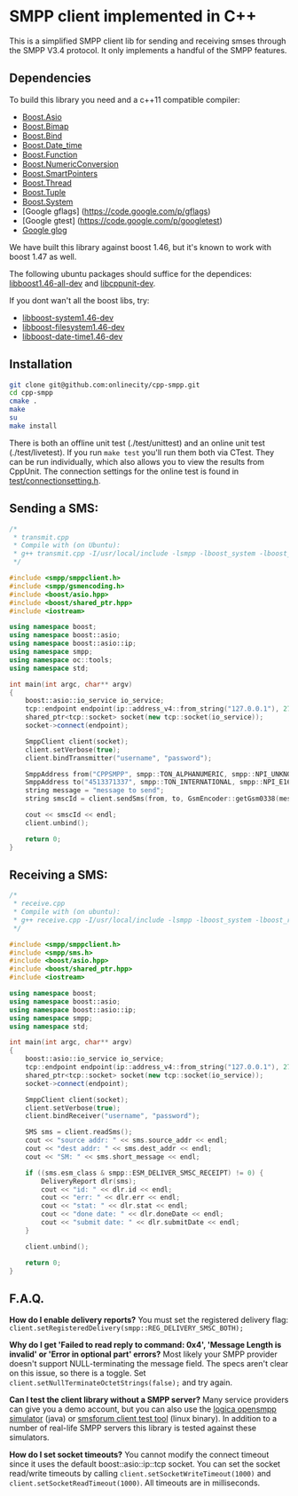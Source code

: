SMPP client implemented in C++
=

This is a simplified SMPP client lib for sending and receiving smses through the SMPP V3.4 protocol.
It only implements a handful of the SMPP features.

Dependencies
----
To build this library you need and a c++11 compatible compiler:

 - [Boost.Asio](http://www.boost.org/doc/libs/1_47_0/doc/html/boost_asio.html)
 - [Boost.Bimap](http://www.boost.org/doc/libs/1_47_0/libs/bimap/doc/html/index.html)
 - [Boost.Bind](http://www.boost.org/doc/libs/1_47_0/libs/bind/bind.html)
 - [Boost.Date_time](http://www.boost.org/doc/libs/1_47_0/doc/html/date_time.html)
 - [Boost.Function](http://www.boost.org/doc/libs/1_47_0/doc/html/function.html)
 - [Boost.NumericConversion](http://www.boost.org/doc/libs/1_47_0/libs/numeric/conversion/doc/html/index.html)
 - [Boost.SmartPointers](http://www.boost.org/doc/libs/1_47_0/libs/smart_ptr/smart_ptr.htm)
 - [Boost.Thread](http://www.boost.org/doc/libs/1_47_0/doc/html/thread.html)
 - [Boost.Tuple](http://www.boost.org/doc/libs/1_47_0/libs/tuple/doc/tuple_users_guide.html)
 - [Boost.System](http://www.boost.org/doc/libs/1_47_0/libs/system/doc/index.html)
 - [Google gflags] (https://code.google.com/p/gflags)
 - [Google gtest] (https://code.google.com/p/googletest)
 - [Google glog](https://code.google.com/p/google-glog)

We have built this library against boost 1.46, but it's known to work with boost 1.47 as well.

The following ubuntu packages should suffice for the dependices: [libboost1.46-all-dev](http://packages.ubuntu.com/oneiric/libboost1.46-all-dev) and [libcppunit-dev](http://packages.ubuntu.com/oneiric/libcppunit-dev).

If you dont wan't all the boost libs, try:

 - [libboost-system1.46-dev](http://packages.ubuntu.com/oneiric/libboost-system1.46-dev)
 - [libboost-filesystem1.46-dev](http://packages.ubuntu.com/oneiric/libboost-filesystem1.46-dev)
 - [libboost-date-time1.46-dev](http://packages.ubuntu.com/oneiric/libboost-date-time1.46-dev)

Installation
----
``` sh
git clone git@github.com:onlinecity/cpp-smpp.git
cd cpp-smpp
cmake .
make
su
make install
```

There is both an offline unit test (./test/unittest) and an online unit test (./test/livetest). If you run ```make test``` you'll run them both via CTest. They can be run individually, which also allows you to view the results from CppUnit. The connection settings for the online test is found in [test/connectionsetting.h](https://github.com/onlinecity/cpp-smpp/blob/master/test/connectionsetting.h).

Sending a SMS:
----

``` c++
/*
 * transmit.cpp
 * Compile with (on Ubuntu):
 * g++ transmit.cpp -I/usr/local/include -lsmpp -lboost_system -lboost_regex -lboost_date_time
 */

#include <smpp/smppclient.h>
#include <smpp/gsmencoding.h>
#include <boost/asio.hpp>
#include <boost/shared_ptr.hpp>
#include <iostream>

using namespace boost;
using namespace boost::asio;
using namespace boost::asio::ip;
using namespace smpp;
using namespace oc::tools;
using namespace std;

int main(int argc, char** argv)
{
	boost::asio::io_service io_service;
	tcp::endpoint endpoint(ip::address_v4::from_string("127.0.0.1"), 2775);
	shared_ptr<tcp::socket> socket(new tcp::socket(io_service));
	socket->connect(endpoint);

	SmppClient client(socket);
	client.setVerbose(true);
	client.bindTransmitter("username", "password");

	SmppAddress from("CPPSMPP", smpp::TON_ALPHANUMERIC, smpp::NPI_UNKNOWN);
	SmppAddress to("4513371337", smpp::TON_INTERNATIONAL, smpp::NPI_E164);
	string message = "message to send";
	string smscId = client.sendSms(from, to, GsmEncoder::getGsm0338(message));

	cout << smscId << endl;
	client.unbind();

	return 0;
}
```

Receiving a SMS:
----

``` c++
/*
 * receive.cpp
 * Compile with (on ubuntu):
 * g++ receive.cpp -I/usr/local/include -lsmpp -lboost_system -lboost_regex -lboost_date_time
 */

#include <smpp/smppclient.h>
#include <smpp/sms.h>
#include <boost/asio.hpp>
#include <boost/shared_ptr.hpp>
#include <iostream>

using namespace boost;
using namespace boost::asio;
using namespace boost::asio::ip;
using namespace smpp;
using namespace std;

int main(int argc, char** argv)
{
	boost::asio::io_service io_service;
	tcp::endpoint endpoint(ip::address_v4::from_string("127.0.0.1"), 2775);
	shared_ptr<tcp::socket> socket(new tcp::socket(io_service));
	socket->connect(endpoint);

	SmppClient client(socket);
	client.setVerbose(true);
	client.bindReceiver("username", "password");

	SMS sms = client.readSms();
	cout << "source addr: " << sms.source_addr << endl;
	cout << "dest addr: " << sms.dest_addr << endl;
	cout << "SM: " << sms.short_message << endl;

	if ((sms.esm_class & smpp::ESM_DELIVER_SMSC_RECEIPT) != 0) {
		DeliveryReport dlr(sms);
		cout << "id: " << dlr.id << endl;
		cout << "err: " << dlr.err << endl;
		cout << "stat: " << dlr.stat << endl;
		cout << "done date: " << dlr.doneDate << endl;
		cout << "submit date: " << dlr.submitDate << endl;
	}

	client.unbind();

	return 0;
}
```

F.A.Q.
----

**How do I enable delivery reports?**
You must set the registered delivery flag: ```client.setRegisteredDelivery(smpp::REG_DELIVERY_SMSC_BOTH);```

**Why do I get 'Failed to read reply to command: 0x4', 'Message Length is invalid' or 'Error in optional part' errors?**
Most likely your SMPP provider doesn't support NULL-terminating the message field. The specs aren't clear on this issue, so there is a toggle. Set ```client.setNullTerminateOctetStrings(false);``` and try again.

**Can I test the client library without a SMPP server?**
Many service providers can give you a demo account, but you can also use the [logica opensmpp simulator](http://opensmpp.logica.com/CommonPart/Introduction/Introduction.htm#simulator) (java) or [smsforum client test tool](http://www.smsforum.net/sctt_v1.0.Linux.tar.gz) (linux binary). In addition to a number of real-life SMPP servers this library is tested against these simulators.

**How do I set socket timeouts?**
You cannot modify the connect timeout since it uses the default boost::asio::ip::tcp socket. You can set the socket read/write timeouts by calling ```client.setSocketWriteTimeout(1000)``` and ```client.setSocketReadTimeout(1000)```. All timeouts are in milliseconds.

